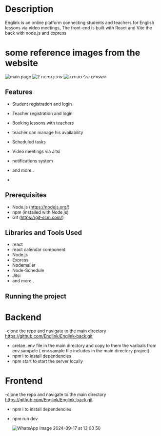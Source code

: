 # Description

Englink is an online platform connecting students and teachers for English lessons via video meetings,
The front-end is built with React and Vite the back with node.js and express

# some reference images from the website

![main page](https://github.com/Englink/Englink-front/assets/78510330/20aa30fc-9dfe-4904-9167-56aeb7b355b7)
![עדכון זמינות 2](https://github.com/Englink/Englink-front/assets/78510330/f79e1bc9-96c9-4321-9962-665e47f6dabf)
![השעורים שלי סטודנט](https://github.com/Englink/Englink-front/assets/78510330/6ed105db-b3c7-4a39-aaf7-ba386724c2b8)

## Features
- Student registration and login
- Teacher registration and login
- Booking lessons with teachers
- teacher can manage his availability
- Scheduled tasks 
- Video meetings via Jitsi
- notifications system
- and more..

- 
## Prerequisites
- Node.js (https://nodejs.org/)
- npm (installed with Node.js)
- Git (https://git-scm.com/)


## Libraries and Tools Used
- react
- react calendar component
- Node.js
- Express
- Nodemailer
- Node-Schedule
- Jitsi
- and more..

## Running the project

# Backend
-clone the repo and navigate to the main directory 
https://github.com/Englink/Englink-back.git
- cretae .env file in the main directory and copy to them the varibals from env.sampele ( env.sample file includes in the main directory project)
- npm i to install dependencies
- npm start to start the server locally


# Frontend
-clone the repo and navigate to the main directory 
https://github.com/Englink/Englink-back.git
- npm i to install dependencies
- npm run dev




  ![WhatsApp Image 2024-09-17 at 13 00 50](https://github.com/user-attachments/assets/cb722cfd-d7ee-4709-ad81-8506b2798359)

  

  

  

  

  

  
